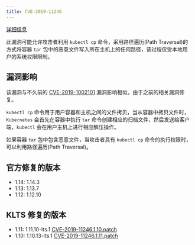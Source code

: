 ```yaml
---
title: CVE-2019-11246
---
```


[详细信息](https://www.cvedetails.com/cve/CVE-2019-11246)

此漏洞可能允许攻击者利用 `kubectl cp` 命令，采用路径遍历(Path Traversal)的方式将容器 `tar` 包中的恶意文件写入所在主机上的任何路径，该过程仅受本地用户的系统权限限制。

## 漏洞影响

该漏洞与不久前的 [CVE-2019-1002101](/zh/docs/patches/cve-2019-1002101/) 漏洞影响相似，由于之前的相关漏洞修复。

`kubectl cp` 命令用于用户容器和主机之间的文件拷贝，当从容器中拷贝文件时，`Kubernetes` 会首先在容器中执行 `tar` 命令创建相应的归档文件，然后发送给客户端，`kubectl` 会在用户主机上进行相应解压操作。

如果容器 `tar` 包中包含恶意文件，当攻击者具有 `kubectl cp` 命令的执行权限时，可以利用路径遍历(Path Traversal)。

## 官方修复的版本

- 1.14: 1.14.3
- 1.13: 1.13.7
- 1.12: 1.12.10

## KLTS 修复的版本

- 1.11: 1.11.10-lts.1 [CVE-2019-11246.1.10.patch](https://github.com/klts-io/kubernetes-lts/raw/master/patches/CVE-2019-11246.1.10.patch)
- 1.10: 1.10.13-lts.1 [CVE-2019-11246.1.11.patch](https://github.com/klts-io/kubernetes-lts/raw/master/patches/CVE-2019-11246.1.11.patch)
